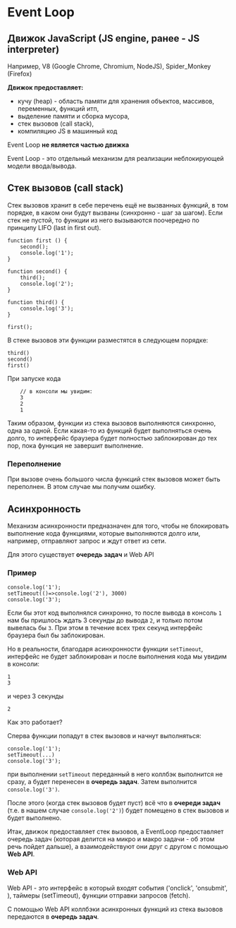 # Event Loop

## Движок JavaScript (JS engine, ранее - JS interpreter)
Например, V8 (Google Chrome, Chromium, NodeJS), Spider_Monkey (Firefox)

__Движок предоставляет:__
- кучу (heap) - область памяти для хранения объектов, массивов, переменных, функций итп,
- выделение памяти и сборка мусора,
- стек вызовов (call stack),
- компиляцию JS в машинный код

Event Loop __не является частью движка__

Event Loop - это отдельный механизм для реализации неблокирующей модели ввода/вывода. 

## Стек вызовов (call stack)

Стек вызовов хранит в себе перечень ещё не вызванных функций, в том порядке, в каком они будут вызваны (синхронно - шаг за шагом). 
Если стек не пустой, то функции из него вызываются поочередно по принципу LIFO (last in first out).
```
function first () {
    second();
    console.log('1');
}

function second() {
    third();
    console.log('2');
}

function third() {
    console.log('3');
}

first();
```
В стеке вызовов эти функции разместятся в следующем порядке:
```
third()
second()
first()
```
При запуске кода
```
    // в консоли мы увидим:
    3
    2
    1
```
Таким образом, функции из стека вызовов выполняются синхронно, одна за одной. 
Если какая-то из функций будет выполняться очень долго, то интерфейс браузера будет полностью заблокирован
до тех пор, пока функция не завершит выполнение.
### Переполнение

При вызове очень большого числа функций стек вызовов может быть переполнен. В этом случае мы получим ошибку.

## Асинхронность

Механизм асинхронности предназначен для того, чтобы не блокировать выполнение кода функциями, 
которые выполняются долго или, например, отправляют запрос и ждут ответ из сети. 

Для этого существует __очередь задач__ и Web API

### Пример

```
console.log('1');
setTimeout(()=>console.log('2'), 3000)
console.log('3');
```
Если бы этот код выполнялся синхронно, то после вывода в консоль ```1``` 
нам бы пришлось ждать 3 секунды до вывода ```2```, и только потом вывелась бы ```3```. 
При этом в течение всех трех секунд интерфейс браузера был бы заблокирован.

Но в реальности, благодаря асинхронности функции ```setTimeout```, интерфейс не будет заблокирован 
и после выполнения кода мы увидим в консоли:
```
1
3
```
и через 3 секунды
```
2
```
Как это работает?

Сперва функции попадут в стек вызовов и начнут выполняться:
```
console.log('1');
setTimeout(...)
console.log('3');
```
при выполнении ```setTimeout``` переданный в него коллбэк выполнится не сразу, а будет перенесен в __очередь задач__.
Затем выполнится ```console.log('3')```. 

После этого (когда стек вызовов будет пуст) всё что в __очереди задач__ (т.е. в нашем случае ```console.log('2')```) 
будет помещено в стек вызовов и будет выполнено.

Итак, движок предоставляет стек вызовов, а EventLoop предоставляет очередь задач (которая делится на микро и макро задачи - об этом речь пойдет дальше), 
а взаимодействуют они друг с другом с помощью __Web API__.

### Web API

Web API - это интерфейс в который входят события ('onclick', 'onsubmit', ), таймеры (setTimeout), функции отправки запросов (fetch).

С помощью Web API коллбэки асинхронных функций из стека вызовов передаются в __очередь задач__.
